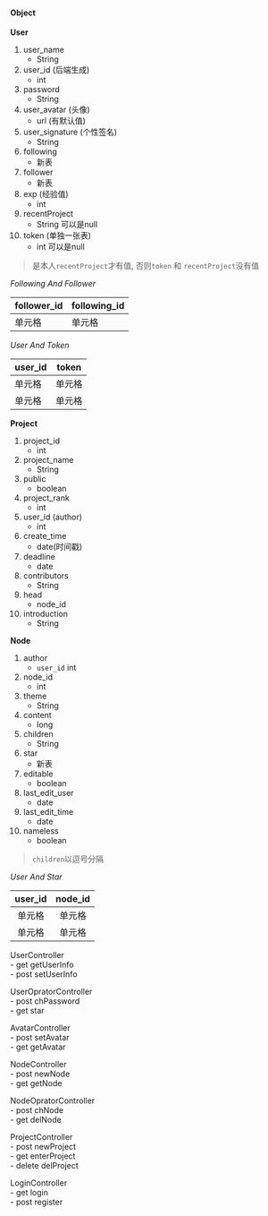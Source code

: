 #### Object  

**User**  

1. user_name  
	- String  
2. user_id  (后端生成)  
	- int  
3. password   
	- String  
4. user_avatar (头像)   
	- url (有默认值)   
5. user_signature (个性签名)  
	- String  
6. following    
	- 新表  
7. follower   
	- 新表  
8. exp  (经验值)   
	- int  
9. recentProject 
	- String 可以是null  
10. token (单独一张表)   
	- int 可以是null   

> 是本人`recentProject`才有值,
> 否则`token` 和 `recentProject`没有值  

*Following And Follower*  

| follower_id | following_id |
|-------------|--------------|
| 单元格      | 单元格       |

*User And Token*    

| user_id | token  |
|---------|--------|
| 单元格  | 单元格 |
| 单元格  | 单元格 |


**Project**    

1. project_id  
	- int   
2. project_name  
	- String   
3. public  
	- boolean  
4. project_rank  
	- int    
5. user_id  (author)  
	- int   
6. create_time   
	- date(时间戳)  
7. deadline  
	- date  
8. contributors  
	- String  
9. head  
	- node_id  
10. introduction  
	- String  

**Node**  

1. author  
	- `user_id` int  
2. node_id  
	- int  
2. theme  
	- String  
3. content  
	- long  
4. children  
	- String 
5. star  
	- 新表  
6. editable  
	- boolean  
7. last_edit_user  
	- date 
8. last_edit_time  
	- date  
9. nameless  
	- boolean  

> `children`以逗号分隔   


*User And Star*    

| user_id | node_id |
|:-------:|:-------:|
|  单元格 |  单元格 |
|  单元格 |  单元格 |


UserController  
	- get getUserInfo  
	- post setUserInfo  

UserOpratorController  
	- post chPassword  
	- get star  

AvatarController  
	- post setAvatar  
	- get getAvatar	  

NodeController  
	- post newNode  
	- get getNode  

NodeOpratorController  
	- post chNode  
	- get delNode  

ProjectController  
	- post newProject  
	- get enterProject  
	- delete delProject  

LoginController  
	- get login  
	- post register  

